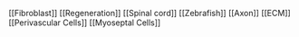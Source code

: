 [[Fibroblast]]
[[Regeneration]]
[[Spinal cord]]
[[Zebrafish]]
[[Axon]]
[[ECM]]
[[Perivascular Cells]]
[[Myoseptal Cells]]
